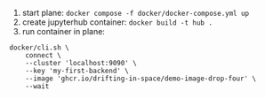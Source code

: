 1. start plane: `docker compose -f docker/docker-compose.yml up`
2. create jupyterhub container: `docker build -t hub .`
3. run container in plane: 

```
docker/cli.sh \
    connect \
    --cluster 'localhost:9090' \
    --key 'my-first-backend' \
    --image 'ghcr.io/drifting-in-space/demo-image-drop-four' \
    --wait
```